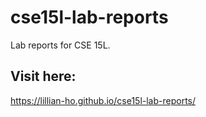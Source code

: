 # cse15l-lab-reports

Lab reports for CSE 15L. 

## Visit here: 
https://lillian-ho.github.io/cse15l-lab-reports/
